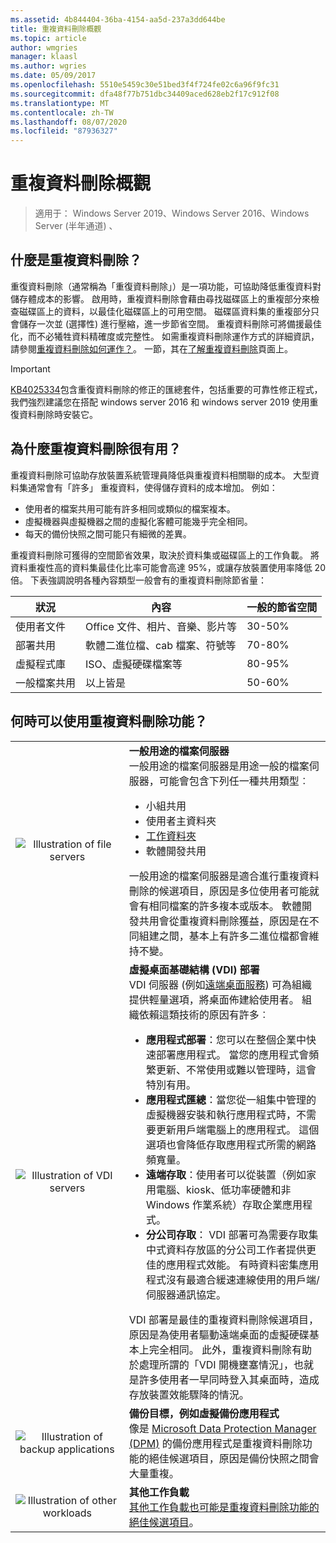 ```yaml
---
ms.assetid: 4b844404-36ba-4154-aa5d-237a3dd644be
title: 重複資料刪除概觀
ms.topic: article
author: wmgries
manager: klaasl
ms.author: wgries
ms.date: 05/09/2017
ms.openlocfilehash: 5510e5459c30e51bed3f4f724fe02c6a96f9fc31
ms.sourcegitcommit: dfa48f77b751dbc34409aced628eb2f17c912f08
ms.translationtype: MT
ms.contentlocale: zh-TW
ms.lasthandoff: 08/07/2020
ms.locfileid: "87936327"
---
```

# <a name="data-deduplication-overview"></a>重複資料刪除概觀

> 適用于： Windows Server 2019、Windows Server 2016、Windows Server (半年通道) 、

## <a name="what-is-data-deduplication"></a><a name="what-is-dedup"></a>什麼是重複資料刪除？

重復資料刪除（通常稱為「重復資料刪除」）是一項功能，可協助降低重復資料對儲存體成本的影響。 啟用時，重複資料刪除會藉由尋找磁碟區上的重複部分來檢查磁碟區上的資料，以最佳化磁碟區上的可用空間。 磁碟區資料集的重複部分只會儲存一次並 (選擇性) 進行壓縮，進一步節省空間。 重複資料刪除可將備援最佳化，而不必犧牲資料精確度或完整性。 如需重複資料刪除運作方式的詳細資訊，請參閱[重複資料刪除如何運作？](understand.md#how-does-dedup-work)。 一節，其在[了解重複資料刪除](understand.md)頁面上。

> [!Important]
> [KB4025334](https://support.microsoft.com/kb/4025334)包含重復資料刪除的修正的匯總套件，包括重要的可靠性修正程式，我們強烈建議您在搭配 windows server 2016 和 windows server 2019 使用重復資料刪除時安裝它。

## <a name="why-is-data-deduplication-useful"></a><a name="why-is-dedup-useful"></a>為什麼重複資料刪除很有用？

重複資料刪除可協助存放裝置系統管理員降低與重複資料相關聯的成本。 大型資料集通常會有「許多」**<u></u>** 重複資料，使得儲存資料的成本增加。 例如：

- 使用者的檔案共用可能有許多相同或類似的檔案複本。
- 虛擬機器與虛擬機器之間的虛擬化客體可能幾乎完全相同。
- 每天的備份快照之間可能只有細微的差異。

重複資料刪除可獲得的空間節省效果，取決於資料集或磁碟區上的工作負載。 將資料重複性高的資料集最佳化比率可能會高達 95%，或讓存放裝置使用率降低 20 倍。 下表強調說明各種內容類型一般會有的重複資料刪除節省量：

| 狀況       | 內容                                        | 一般的節省空間 |
|----------------|------------------------------------------------|-----------------------|
| 使用者文件 | Office 文件、相片、音樂、影片等  | 30-50%                |
| 部署共用 | 軟體二進位檔、cab 檔案、符號等 | 70-80%                |
| 虛擬程式庫 | ISO、虛擬硬碟檔案等  | 80-95%                |
| 一般檔案共用 | 以上皆是                           | 50-60%                |

## <a name="when-can-data-deduplication-be-used"></a><a id="when-can-dedup-be-used"></a>何時可以使用重複資料刪除功能？
<table>
    <tbody>
        <tr>
            <td style="text-align:center;min-width:150px;vertical-align:center;"><img src="media/overview-clustered-gpfs.png" alt="Illustration of file servers" /></td>
            <td style="vertical-align:top">
                <b>一般用途的檔案伺服器</b><br />
一般用途的檔案伺服器是用途一般的檔案伺服器，可能會包含下列任一種共用類型︰ <ul>
                    <li>小組共用</li>
                    <li>使用者主資料夾</li>
                    <li><a href="https://technet.microsoft.com/library/dn265974.aspx">工作資料夾</a></li>
                    <li>軟體開發共用</li>
                </ul>
一般用途的檔案伺服器是適合進行重複資料刪除的候選項目，原因是多位使用者可能就會有相同檔案的許多複本或版本。 軟體開發共用會從重複資料刪除獲益，原因是在不同組建之間，基本上有許多二進位檔都會維持不變。
            </td>
        </tr>
        <tr>
            <td style="text-align:center;min-width:150px;vertical-align:center;"><img src="media/overview-vdi.png" alt="Illustration of VDI servers" /></td>
            <td style="vertical-align:top">
                <b>虛擬桌面基礎結構 (VDI) 部署</b><br />
VDI 伺服器 (例如<a href="https://technet.microsoft.com/library/cc725560.aspx">遠端桌面服務</a>) 可為組織提供輕量選項，將桌面佈建給使用者。 組織依賴這類技術的原因有許多︰ <ul>
                    <li><b>應用程式部署</b>：您可以在整個企業中快速部署應用程式。 當您的應用程式會頻繁更新、不常使用或難以管理時，這會特別有用。</li>
                    <li><b>應用程式匯總</b>：當您從一組集中管理的虛擬機器安裝和執行應用程式時，不需要更新用戶端電腦上的應用程式。 這個選項也會降低存取應用程式所需的網路頻寬量。</li>
                    <li><b>遠端存取</b>：使用者可以從裝置（例如家用電腦、kiosk、低功率硬體和非 Windows 作業系統）存取企業應用程式。</li>
                    <li><b>分公司存取</b>： VDI 部署可為需要存取集中式資料存放區的分公司工作者提供更佳的應用程式效能。 有時資料密集應用程式沒有最適合緩速連線使用的用戶端/伺服器通訊協定。</li>
                </ul>
VDI 部署是最佳的重複資料刪除候選項目，原因是為使用者驅動遠端桌面的虛擬硬碟基本上完全相同。 此外，重複資料刪除有助於處理所謂的「VDI 開機壅塞情況」<em></em>，也就是許多使用者一早同時登入其桌面時，造成存放裝置效能驟降的情況。
            </td>
        </tr>
        <tr>
            <td style="text-align:center;min-width:150px;vertical-align:center;"><img src="media/overview-backup.png" alt="Illustration of backup applications" /></td>
            <td style="vertical-align:top">
                <b>備份目標，例如虛擬備份應用程式</b><br />
像是 <a href="https://technet.microsoft.com/library/hh758173.aspx">Microsoft Data Protection Manager (DPM)</a> 的備份應用程式是重複資料刪除功能的絕佳候選項目，原因是備份快照之間會大量重複。
            </td>
        </tr>
        <tr>
            <td style="text-align:center;min-width:150px;vertical-align:center;"><img src="media/overview-other.png" alt="Illustration of other workloads" /></td>
            <td style="vertical-align:top">
                <b>其他工作負載</b><br />
                <a href="install-enable.md#enable-dedup-candidate-workloads" data-raw-source="[Other workloads may also be excellent candidates for Data Deduplication](install-enable.md#enable-dedup-candidate-workloads)">其他工作負載也可能是重複資料刪除功能的絕佳候選項目</a>。
            </td>
        </tr>
    </tbody>
</table>
